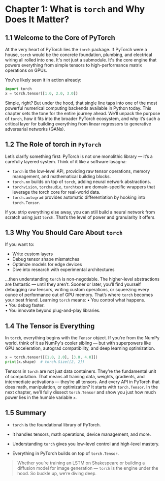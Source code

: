 # Chapter 1: What is `torch` and Why Does It Matter?

## 1.1 Welcome to the Core of PyTorch

At the very heart of PyTorch lies the `torch` package. If PyTorch were a house, `torch` would be the concrete foundation, plumbing, and electrical wiring all rolled into one. It's not just a submodule. It's the core engine that powers everything from simple tensors to high-performance matrix operations on GPUs.

You’ve likely seen it in action already:

```python
import torch
x = torch.tensor([1.0, 2.0, 3.0])
```

Simple, right? But under the hood, that single line taps into one of the most powerful numerical computing backends available in Python today.
This chapter sets the tone for the entire journey ahead. We’ll unpack the purpose of `torch`, how it fits into the broader PyTorch ecosystem, and why it’s such a critical layer for building everything from linear regressors to generative adversarial networks (GANs).

## 1.2 The Role of torch in `PyTorch`

Let’s clarify something first: PyTorch is not one monolithic library — it’s a carefully layered system. Think of it like a software lasagna:
- `torch` is the low-level API, providing raw tensor operations, memory management, and mathematical building blocks. <br>
- `torch.nn` builds on top of `torch`, adding neural network abstractions. <br>
- `torchvision`, `torchaudio`, `torchtext` are domain-specific wrappers that leverage the torch core for real-world data. <br>
- `torch.autograd` provides automatic differentiation by hooking into `torch.Tensor`. <br>

If you strip everything else away, you can still build a neural network from scratch using just `torch`. That’s the level of power and granularity it offers.

## 1.3 Why You Should Care About `torch`

If you want to:
- Write custom layers  
- Debug tensor shape mismatches  
- Optimize models for edge devices  
- Dive into research with experimental architectures

...then understanding `torch` is non-negotiable. The higher-level abstractions are fantastic — until they aren’t. Sooner or later, you’ll find yourself debugging raw tensors, writing custom operations, or squeezing every ounce of performance out of GPU memory. That’s where `torch` becomes your best friend.
Learning `torch` means:
    • You control what happens.  
    • You debug faster.  
    • You innovate beyond plug-and-play libraries.

## 1.4 The Tensor is Everything

In `torch`, everything begins with the `Tensor` object. If you're from the NumPy world, think of it as NumPy's cooler sibling — but with superpowers like GPU acceleration, autograd compatibility, and deep learning optimization.

```python
x = torch.tensor([[1.0, 2.0], [3.0, 4.0]])
print(x.shape)  # torch.Size([2, 2])
```

Tensors in `torch` are not just data containers. They’re the fundamental unit of computation. That means all training data, weights, gradients, and intermediate activations — they’re all tensors. And every API in PyTorch that does math, manipulation, or optimization? It starts with `torch.Tensor`.
In the next chapter, we’ll fully dissect `torch.Tensor` and show you just how much power lies in the humble variable `x`.

## 1.5 Summary

- `torch` is the foundational library of PyTorch.

- It handles tensors, math operations, device management, and more.

- Understanding `torch` gives you low-level control and high-level mastery.

- Everything in PyTorch builds on top of `torch.Tensor`.

> Whether you’re training an LSTM on Shakespeare or building a diffusion model for image generation — `torch` is the engine under the hood. So buckle up, we’re diving deep.


